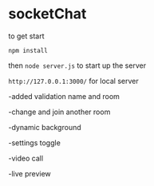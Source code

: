 # socketChat

to get start 

```npm install ```

then ```node server.js``` to start up the server

```http://127.0.0.1:3000/``` for local server


-added validation name and room


-change and join another room


-dynamic background 


-settings toggle


-video call


-live preview
